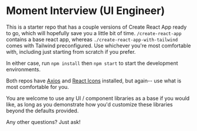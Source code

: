 # Moment Interview (UI Engineer)

This is a starter repo that has a couple versions of Create React App ready to go,
which will hopefully save you a little bit of time. `/create-react-app` contains
a base react app, whereas `./create-react-app-with-tailwind` comes with Tailwind
preconfigured. Use whichever you're most comfortable with, including just starting
from scratch if you prefer.

In either case, run `npm install` then `npm start` to start the development environments.

Both repos have [Axios](https://www.npmjs.com/package/react-axios) and
[React Icons](https://www.npmjs.com/package/react-icons) installed, but again--
use what is most comfortable for you.

You are welcome to use any UI / component libraries as a base if you would like,
as long as you demonstrate how you'd customize these libraries beyond the defaults
provided.

Any other questions? Just ask!
